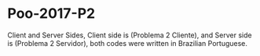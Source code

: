 # Poo-2017-P2

Client and Server Sides, Client side is (Problema 2 Cliente), and Server side is (Problema 2 Servidor), both codes were written in Brazilian Portuguese.
